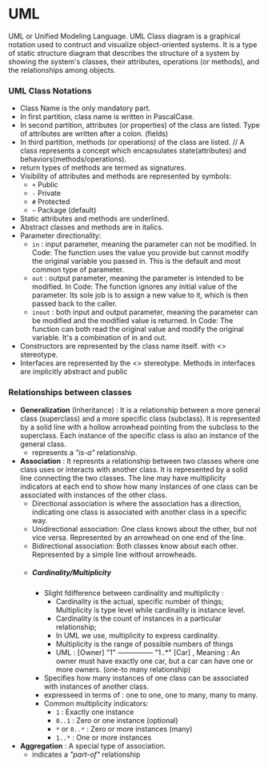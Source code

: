 # UML
UML or Unified Modeling Language.
UML Class diagram is a graphical notation used to contruct and visualize object-oriented systems.
It is a type of static structure diagram that describes the structure of a system by showing the system's classes, their attributes, operations (or methods), and the relationships among objects.

### UML Class Notations
- Class Name is the only mandatory part.
- In first partition, class name is written in PascalCase.
- In second partition, attributes (or properties) of the class are listed. Type of attributes are written after a colon. (fields)
- In third partition, methods (or operations) of the class are listed.
 // A class represents a concept which encapsulates state(attributes) and behaviors(methods/operations).
- return types of methods are termed as signatures.
- Visibility of attributes and methods are represented by symbols:
    - `+` Public
    - `-` Private
    - `#` Protected
    - `~` Package (default)
- Static attributes and methods are underlined.
- Abstract classes and methods are in italics.
- Parameter directionality:
    - `in` : input parameter, meaning the parameter can not be modified. In Code: The function uses the value you provide but cannot modify the original variable you passed in. This is the default and most common type of parameter.
    - `out` : output parameter, meaning the parameter is intended to be modified. In Code: The function ignores any initial value of the parameter. Its sole job is to assign a new value to it, which is then passed back to the caller.
    - `inout` : both input and output parameter, meaning the parameter can be modified and the modified value is returned. In Code: The function can both read the original value and modify the original variable. It's a combination of in and out.
- Constructors are represented by the class name itself. with <<create>> stereotype.
- Interfaces are represented by the <<interface>> stereotype. Methods in interfaces are implicitly abstract and public


### Relationships between classes
- **Generalization** (Inheritance) : It is a relationship between a more general class (superclass) and a more specific class (subclass). It is represented by a solid line with a hollow arrowhead pointing from the subclass to the superclass. Each instance of the specific class is also an instance of the general class.
    - represents a *"is-a"* relationship.
- **Association** : It represnts a relationship between two classes where one class uses or interacts with another class. It is represented by a solid line connecting the two classes. The line may have multiplicity indicators at each end to show how many instances of one class can be associated with instances of the other class.
    - Directional association is where the association has a direction, indicating one class is associated with another class in a specific way.
    - Unidirectional association: One class knows about the other, but not vice versa. Represented by an arrowhead on one end of the line.
    - Bidirectional association: Both classes know about each other. Represented by a simple line without arrowheads.
    - ##### Cardinality/Multiplicity
        - Slight fdifference between cardinality and multiplicity : 
            - Cardinality is the actual, specific number of things; Multiplicity is type level while cardinality is instance level.
            - Cardinality is the count of instances in a particular relationship;
            - In UML we use, multiplicity to express cardinality.
            - Multiplicity is the range of possible numbers of things
            - UML :     [Owner] "1" ————— "1..*" [Car] , Meaning : An owner must have exactly one car, but a car can have one or more owners. (one-to many relationship)
        - Specifies how many instances of one class can be associated with instances of another class.
        - expresseed in terms of : one to one, one to many, many to many.
        - Common multiplicity indicators:
            - `1` : Exactly one instance
            - `0..1` : Zero or one instance (optional)
            - `*` or `0..*` : Zero or more instances (many)
            - `1..*` : One or more instances
- **Aggregation** : A special type of association.
    - indicates a *"part-of"* relationship